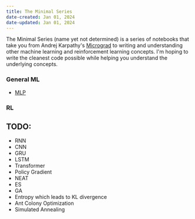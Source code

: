 ```yaml
---
title: The Minimal Series
date-created: Jan 01, 2024
date-updated: Jan 01, 2024
---
```


The Minimal Series (name yet not determined) is a series of notebooks that take you from Andrej Karpathy's [Micrograd](https://www.youtube.com/watch?v=VMj-3S1tku0) to writing and understanding other machine learning and reinforcement learning concepts. I'm hoping to write the cleanest code possible while helping you understand the underlying concepts.

### General ML

- [MLP](https://colab.research.google.com/drive/15CCZv7hkWca5n7h17sPLoZ5hGXyOhpOR?usp=sharing)

### RL

## TODO:

- RNN
- CNN
- GRU
- LSTM
- Transformer
- Policy Gradient
- NEAT
- ES
- GA
- Entropy which leads to KL divergence
- Ant Colony Optimization
- Simulated Annealing
